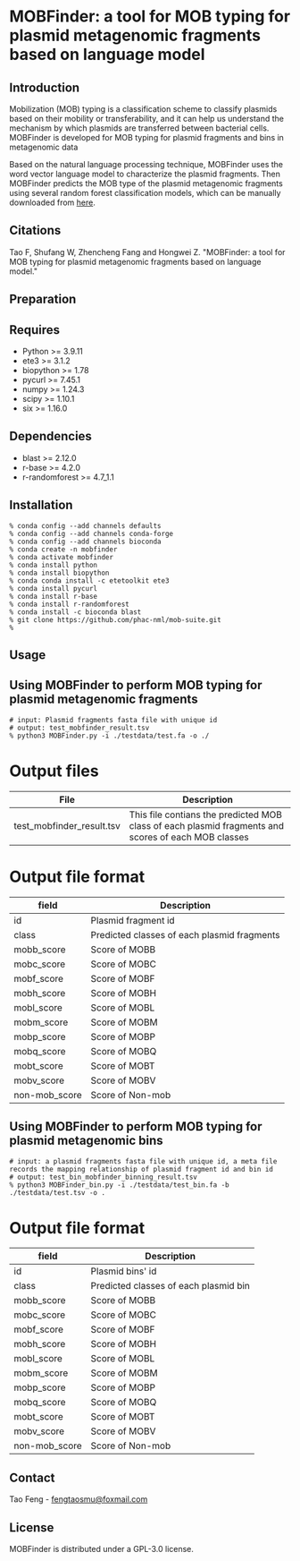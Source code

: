 # MOBFinder: a tool for MOB typing for plasmid metagenomic fragments based on language model

## Introduction
Mobilization (MOB) typing is a classification scheme to classify plasmids based on their mobility or transferability, and it can help us understand the mechanism by which plasmids are transferred between bacterial cells. MOBFinder is developed for MOB typing for plasmid fragments and bins in metagenomic data

Based on the natural language processing technique, MOBFinder uses the word vector language model to characterize the plasmid fragments. Then MOBFinder predicts the MOB type of the plasmid metagenomic fragments using several random forest classification models, which can be manually downloaded from [here](https://www.jianguoyun.com/p/DWMTw1oQ5cbbCxjfk44FIAA).

## Citations
Tao F, Shufang W, Zhencheng Fang and Hongwei Z. "MOBFinder: a tool for MOB typing for plasmid metagenomic fragments based on language model."


## Preparation ##

## Requires
+ Python >= 3.9.11
+ ete3 >= 3.1.2
+ biopython >= 1.78
+ pycurl >= 7.45.1
+ numpy >= 1.24.3
+ scipy >= 1.10.1
+ six >= 1.16.0

## Dependencies
+ blast >= 2.12.0
+ r-base >= 4.2.0
+ r-randomforest >= 4.7_1.1


## Installation

```
% conda config --add channels defaults
% conda config --add channels conda-forge
% conda config --add channels bioconda
% conda create -n mobfinder
% conda activate mobfinder
% conda install python
% conda install biopython
% conda conda install -c etetoolkit ete3
% conda install pycurl
% conda install r-base
% conda install r-randomforest
% conda install -c bioconda blast
% git clone https://github.com/phac-nml/mob-suite.git
%
```
## Usage

## Using MOBFinder to perform MOB typing for plasmid metagenomic fragments

```
# input: Plasmid fragments fasta file with unique id
# output: test_mobfinder_result.tsv
% python3 MOBFinder.py -i ./testdata/test.fa -o ./
```

# Output files
| File | Description |
| ------------ | ------------ |
| test_mobfinder_result.tsv | This file contians the predicted MOB class of each plasmid fragments and scores of each MOB classes |

# Output file format
| field  | Description |
| --------- |  --------- | 
| id | Plasmid fragment id |
| class | Predicted classes of each plasmid fragments |
| mobb_score | Score of MOBB |
| mobc_score | Score of MOBC |
| mobf_score | Score of MOBF |
| mobh_score | Score of MOBH |
| mobl_score | Score of MOBL |
| mobm_score | Score of MOBM |
| mobp_score | Score of MOBP |
| mobq_score | Score of MOBQ |
| mobt_score | Score of MOBT |
| mobv_score | Score of MOBV |
| non-mob_score | Score of Non-mob |


## Using MOBFinder to perform MOB typing for plasmid metagenomic bins

```
# input: a plasmid fragments fasta file with unique id, a meta file records the mapping relationship of plasmid fragment id and bin id
# output: test_bin_mobfinder_binning_result.tsv
% python3 MOBFinder_bin.py -i ./testdata/test_bin.fa -b ./testdata/test.tsv -o .
```

# Output file format
| field  | Description |
| --------- |  --------- | 
| id | Plasmid bins' id |
| class | Predicted classes of each plasmid bin |
| mobb_score | Score of MOBB |
| mobc_score | Score of MOBC |
| mobf_score | Score of MOBF |
| mobh_score | Score of MOBH |
| mobl_score | Score of MOBL |
| mobm_score | Score of MOBM |
| mobp_score | Score of MOBP |
| mobq_score | Score of MOBQ |
| mobt_score | Score of MOBT |
| mobv_score | Score of MOBV |
| non-mob_score | Score of Non-mob |


## Contact
Tao Feng - fengtaosmu@foxmail.com

## License

MOBFinder is distributed under a GPL-3.0 license.
